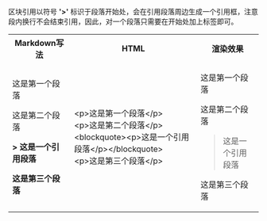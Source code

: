 区块引用以符号 __'>'__ 标识于段落开始处，会在引用段落周边生成一个引用框，注意段内换行不会结束引用，因此，对一个段落只需要在开始处加上标签即可。

<table>
    <tr>
        <th>Markdown写法</th>
        <th>HTML</th>
        <th>渲染效果</th>
    </tr>
    <tr>
        <td>
            <p>这是第一个段落</p>
            <p>这是第二个段落</p>
            <p><strong>&gt;<strong> 这是一个引用段落</p> 
            <p>这是第三个段落</p>
        </td>
        <td>
            &lt;p&gt;这是第一个段落&lt;/p&gt;<br>
            &lt;p&gt;这是第二个段落&lt;/p&gt;<br>
            &lt;blockquote&gt;&lt;p&gt;这是一个引用段落&lt;/p&gt;&lt;/blockquote&gt;<br>
            &lt;p&gt;这是第三个段落&lt;/p&gt;<br>
        </td>
        <td>
            <p>这是第一个段落</p>
            <p>这是第二个段落</p>
            <blockquote><p>这是一个引用段落</p></blockquote>
            <p>这是第三个段落</p>
        </td>
    </tr>
</table>
